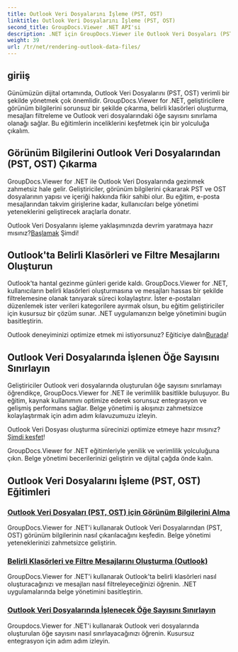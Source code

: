 ```yaml
---
title: Outlook Veri Dosyalarını İşleme (PST, OST)
linktitle: Outlook Veri Dosyalarını İşleme (PST, OST)
second_title: GroupDocs.Viewer .NET API'si
description: .NET için GroupDocs.Viewer ile Outlook Veri Dosyaları (PST, OST) oluşturma eğitimlerini keşfedin. Verimli belge yönetimi tekniklerini zahmetsizce keşfedin.
weight: 39
url: /tr/net/rendering-outlook-data-files/
---
```

## giriiş

Günümüzün dijital ortamında, Outlook Veri Dosyalarını (PST, OST) verimli bir şekilde yönetmek çok önemlidir. GroupDocs.Viewer for .NET, geliştiricilere görünüm bilgilerini sorunsuz bir şekilde çıkarma, belirli klasörleri oluşturma, mesajları filtreleme ve Outlook veri dosyalarındaki öğe sayısını sınırlama olanağı sağlar. Bu eğitimlerin inceliklerini keşfetmek için bir yolculuğa çıkalım.

## Görünüm Bilgilerini Outlook Veri Dosyalarından (PST, OST) Çıkarma
GroupDocs.Viewer for .NET ile Outlook Veri Dosyalarında gezinmek zahmetsiz hale gelir. Geliştiriciler, görünüm bilgilerini çıkararak PST ve OST dosyalarının yapısı ve içeriği hakkında fikir sahibi olur. Bu eğitim, e-posta mesajlarından takvim girişlerine kadar, kullanıcıları belge yönetimi yeteneklerini geliştirecek araçlarla donatır. 

 Outlook Veri Dosyalarını işleme yaklaşımınızda devrim yaratmaya hazır mısınız?[Başlamak](./get-view-info-outlook-data-file/) Şimdi!

## Outlook'ta Belirli Klasörleri ve Filtre Mesajlarını Oluşturun
Outlook'ta hantal gezinme günleri geride kaldı. GroupDocs.Viewer for .NET, kullanıcıların belirli klasörleri oluşturmasına ve mesajları hassas bir şekilde filtrelemesine olanak tanıyarak süreci kolaylaştırır. İster e-postaları düzenlemek ister verileri kategorilere ayırmak olsun, bu eğitim geliştiriciler için kusursuz bir çözüm sunar. .NET uygulamanızın belge yönetimini bugün basitleştirin.

 Outlook deneyiminizi optimize etmek mi istiyorsunuz? Eğiticiye dalın[Burada](./render-specific-folders-and-filter-messages-outlook/)!

## Outlook Veri Dosyalarında İşlenen Öğe Sayısını Sınırlayın
Geliştiriciler Outlook veri dosyalarında oluşturulan öğe sayısını sınırlamayı öğrendikçe, GroupDocs.Viewer for .NET ile verimlilik basitlikle buluşuyor. Bu eğitim, kaynak kullanımını optimize ederek sorunsuz entegrasyon ve gelişmiş performans sağlar. Belge yönetimi iş akışınızı zahmetsizce kolaylaştırmak için adım adım kılavuzumuzu izleyin.

 Outlook Veri Dosyası oluşturma sürecinizi optimize etmeye hazır mısınız?[Şimdi keşfet](./limit-items-to-render-outlook-data-files/)!

GroupDocs.Viewer for .NET eğitimleriyle yenilik ve verimlilik yolculuğuna çıkın. Belge yönetimi becerilerinizi geliştirin ve dijital çağda önde kalın.
## Outlook Veri Dosyalarını İşleme (PST, OST) Eğitimleri
### [Outlook Veri Dosyaları (PST, OST) için Görünüm Bilgilerini Alma](./get-view-info-outlook-data-file/)
GroupDocs.Viewer for .NET'i kullanarak Outlook Veri Dosyalarından (PST, OST) görünüm bilgilerinin nasıl çıkarılacağını keşfedin. Belge yönetimi yeteneklerinizi zahmetsizce geliştirin.
### [Belirli Klasörleri ve Filtre Mesajlarını Oluşturma (Outlook)](./render-specific-folders-and-filter-messages-outlook/)
GroupDocs.Viewer for .NET'i kullanarak Outlook'ta belirli klasörleri nasıl oluşturacağınızı ve mesajları nasıl filtreleyeceğinizi öğrenin. .NET uygulamalarında belge yönetimini basitleştirin.
### [Outlook Veri Dosyalarında İşlenecek Öğe Sayısını Sınırlayın](./limit-items-to-render-outlook-data-files/)
Groupdocs.Viewer for .NET'i kullanarak Outlook veri dosyalarında oluşturulan öğe sayısını nasıl sınırlayacağınızı öğrenin. Kusursuz entegrasyon için adım adım izleyin.